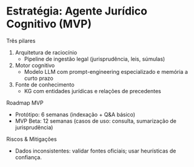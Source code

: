 # Estratégia: Agente Jurídico Cognitivo (MVP)

Três pilares

1. Arquitetura de raciocínio
   - Pipeline de ingestão legal (jurisprudência, leis, súmulas)
2. Motor cognitivo
   - Modelo LLM com prompt-engineering especializado e memória a curto prazo
3. Fonte de conhecimento
   - KG com entidades jurídicas e relações de precedentes

Roadmap MVP
- Protótipo: 6 semanas (indexação + Q&A básico)
- MVP Beta: 12 semanas (casos de uso: consulta, sumarização de jurisprudência)

Riscos & Mitigações
- Dados inconsistentes: validar fontes oficiais; usar heurísticas de confiança.
